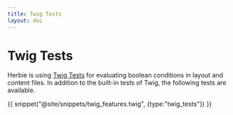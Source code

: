 ```yaml
---
title: Twig Tests
layout: doc
---
```


# Twig Tests

Herbie is using [Twig Tests](https://twig.symfony.com/doc/3.x/tests/index.html) for evaluating boolean conditions in layout and content files.
In addition to the built-in tests of Twig, the following tests are available.

{{ snippet("@site/snippets/twig_features.twig", {type:"twig_tests"}) }}
